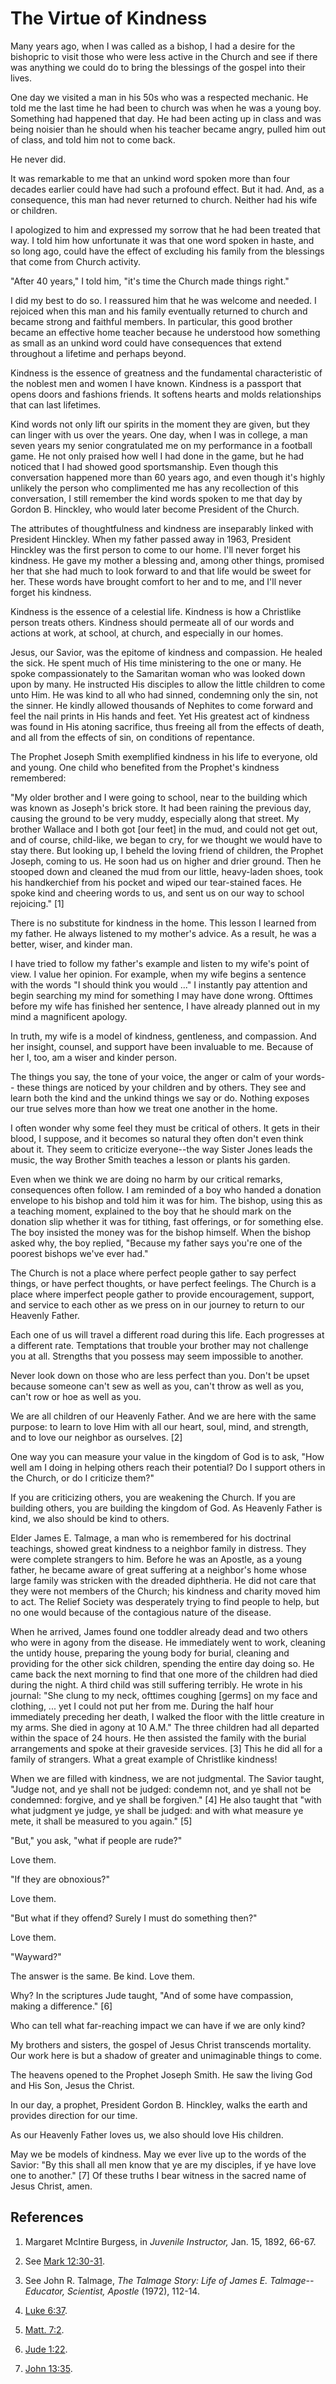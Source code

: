 # The Virtue of Kindness

Many years ago, when I was called as a bishop, I had a desire for the
bishopric to visit those who were less active in the Church and see if there
was anything we could do to bring the blessings of the gospel into their
lives.

One day we visited a man in his 50s who was a respected mechanic. He told me
the last time he had been to church was when he was a young boy. Something had
happened that day. He had been acting up in class and was being noisier than
he should when his teacher became angry, pulled him out of class, and told him
not to come back.

He never did.

It was remarkable to me that an unkind word spoken more than four decades
earlier could have had such a profound effect. But it had. And, as a
consequence, this man had never returned to church. Neither had his wife or
children.

I apologized to him and expressed my sorrow that he had been treated that way.
I told him how unfortunate it was that one word spoken in haste, and so long
ago, could have the effect of excluding his family from the blessings that
come from Church activity.

"After 40 years," I told him, "it's time the Church made things right."

I did my best to do so. I reassured him that he was welcome and needed. I
rejoiced when this man and his family eventually returned to church and became
strong and faithful members. In particular, this good brother became an
effective home teacher because he understood how something as small as an
unkind word could have consequences that extend throughout a lifetime and
perhaps beyond.

Kindness is the essence of greatness and the fundamental characteristic of the
noblest men and women I have known. Kindness is a passport that opens doors
and fashions friends. It softens hearts and molds relationships that can last
lifetimes.

Kind words not only lift our spirits in the moment they are given, but they
can linger with us over the years. One day, when I was in college, a man seven
years my senior congratulated me on my performance in a football game. He not
only praised how well I had done in the game, but he had noticed that I had
showed good sportsmanship. Even though this conversation happened more than 60
years ago, and even though it's highly unlikely the person who complimented me
has any recollection of this conversation, I still remember the kind words
spoken to me that day by Gordon B. Hinckley, who would later become President
of the Church.

The attributes of thoughtfulness and kindness are inseparably linked with
President Hinckley. When my father passed away in 1963, President Hinckley was
the first person to come to our home. I'll never forget his kindness. He gave
my mother a blessing and, among other things, promised her that she had much
to look forward to and that life would be sweet for her. These words have
brought comfort to her and to me, and I'll never forget his kindness.

Kindness is the essence of a celestial life. Kindness is how a Christlike
person treats others. Kindness should permeate all of our words and actions at
work, at school, at church, and especially in our homes.

Jesus, our Savior, was the epitome of kindness and compassion. He healed the
sick. He spent much of His time ministering to the one or many. He spoke
compassionately to the Samaritan woman who was looked down upon by many. He
instructed His disciples to allow the little children to come unto Him. He was
kind to all who had sinned, condemning only the sin, not the sinner. He kindly
allowed thousands of Nephites to come forward and feel the nail prints in His
hands and feet. Yet His greatest act of kindness was found in His atoning
sacrifice, thus freeing all from the effects of death, and all from the
effects of sin, on conditions of repentance.

The Prophet Joseph Smith exemplified kindness in his life to everyone, old and
young. One child who benefited from the Prophet's kindness remembered:

"My older brother and I were going to school, near to the building which was
known as Joseph's brick store. It had been raining the previous day, causing
the ground to be very muddy, especially along that street. My brother Wallace
and I both got [our feet] in the mud, and could not get out, and of course,
child-like, we began to cry, for we thought we would have to stay there. But
looking up, I beheld the loving friend of children, the Prophet Joseph, coming
to us. He soon had us on higher and drier ground. Then he stooped down and
cleaned the mud from our little, heavy-laden shoes, took his handkerchief from
his pocket and wiped our tear-stained faces. He spoke kind and cheering words
to us, and sent us on our way to school rejoicing." [1]

There is no substitute for kindness in the home. This lesson I learned from my
father. He always listened to my mother's advice. As a result, he was a
better, wiser, and kinder man.

I have tried to follow my father's example and listen to my wife's point of
view. I value her opinion. For example, when my wife begins a sentence with
the words "I should think you would ..." I instantly pay attention and begin
searching my mind for something I may have done wrong. Ofttimes before my wife
has finished her sentence, I have already planned out in my mind a magnificent
apology.

In truth, my wife is a model of kindness, gentleness, and compassion. And her
insight, counsel, and support have been invaluable to me. Because of her I,
too, am a wiser and kinder person.

The things you say, the tone of your voice, the anger or calm of your words--
these things are noticed by your children and by others. They see and learn
both the kind and the unkind things we say or do. Nothing exposes our true
selves more than how we treat one another in the home.

I often wonder why some feel they must be critical of others. It gets in their
blood, I suppose, and it becomes so natural they often don't even think about
it. They seem to criticize everyone--the way Sister Jones leads the music, the
way Brother Smith teaches a lesson or plants his garden.

Even when we think we are doing no harm by our critical remarks, consequences
often follow. I am reminded of a boy who handed a donation envelope to his
bishop and told him it was for him. The bishop, using this as a teaching
moment, explained to the boy that he should mark on the donation slip whether
it was for tithing, fast offerings, or for something else. The boy insisted
the money was for the bishop himself. When the bishop asked why, the boy
replied, "Because my father says you're one of the poorest bishops we've ever
had."

The Church is not a place where perfect people gather to say perfect things,
or have perfect thoughts, or have perfect feelings. The Church is a place
where imperfect people gather to provide encouragement, support, and service
to each other as we press on in our journey to return to our Heavenly Father.

Each one of us will travel a different road during this life. Each progresses
at a different rate. Temptations that trouble your brother may not challenge
you at all. Strengths that you possess may seem impossible to another.

Never look down on those who are less perfect than you. Don't be upset because
someone can't sew as well as you, can't throw as well as you, can't row or hoe
as well as you.

We are all children of our Heavenly Father. And we are here with the same
purpose: to learn to love Him with all our heart, soul, mind, and strength,
and to love our neighbor as ourselves. [2]

One way you can measure your value in the kingdom of God is to ask, "How well
am I doing in helping others reach their potential? Do I support others in the
Church, or do I criticize them?"

If you are criticizing others, you are weakening the Church. If you are
building others, you are building the kingdom of God. As Heavenly Father is
kind, we also should be kind to others.

Elder James E. Talmage, a man who is remembered for his doctrinal teachings,
showed great kindness to a neighbor family in distress. They were complete
strangers to him. Before he was an Apostle, as a young father, he became aware
of great suffering at a neighbor's home whose large family was stricken with
the dreaded diphtheria. He did not care that they were not members of the
Church; his kindness and charity moved him to act. The Relief Society was
desperately trying to find people to help, but no one would because of the
contagious nature of the disease.

When he arrived, James found one toddler already dead and two others who were
in agony from the disease. He immediately went to work, cleaning the untidy
house, preparing the young body for burial, cleaning and providing for the
other sick children, spending the entire day doing so. He came back the next
morning to find that one more of the children had died during the night. A
third child was still suffering terribly. He wrote in his journal: "She clung
to my neck, ofttimes coughing [germs] on my face and clothing, ... yet I could
not put her from me. During the half hour immediately preceding her death, I
walked the floor with the little creature in my arms. She died in agony at 10
A.M." The three children had all departed within the space of 24 hours. He
then assisted the family with the burial arrangements and spoke at their
graveside services. [3]  This he did all for a family of strangers. What a
great example of Christlike kindness!

When we are filled with kindness, we are not judgmental. The Savior taught,
"Judge not, and ye shall not be judged: condemn not, and ye shall not be
condemned: forgive, and ye shall be forgiven." [4]  He also taught that "with
what judgment ye judge, ye shall be judged: and with what measure ye mete, it
shall be measured to you again." [5]

"But," you ask, "what if people are rude?"

Love them.

"If they are obnoxious?"

Love them.

"But what if they offend? Surely I must do something then?"

Love them.

"Wayward?"

The answer is the same. Be kind. Love them.

Why? In the scriptures Jude taught, "And of some have compassion, making a
difference." [6]

Who can tell what far-reaching impact we can have if we are only kind?

My brothers and sisters, the gospel of Jesus Christ transcends mortality. Our
work here is but a shadow of greater and unimaginable things to come.

The heavens opened to the Prophet Joseph Smith. He saw the living God and His
Son, Jesus the Christ.

In our day, a prophet, President Gordon B. Hinckley, walks the earth and
provides direction for our time.

As our Heavenly Father loves us, we also should love His children.

May we be models of kindness. May we ever live up to the words of the Savior:
"By this shall all men know that ye are my disciples, if ye have love one to
another." [7]  Of these truths I bear witness in the sacred name of Jesus
Christ, amen.

## References

  1.  Margaret McIntire Burgess, in _Juvenile Instructor,_ Jan. 15, 1892, 66-67.

  2.  See [Mark 12:30-31](https://www.lds.org/scriptures/nt/mark/12.30-31?lang=eng#29).

  3.  See John R. Talmage, _The Talmage Story: Life of James E. Talmage--Educator, Scientist, Apostle_ (1972), 112-14.

  4.   [Luke 6:37](https://www.lds.org/scriptures/nt/luke/6.37?lang=eng#36).

  5.   [Matt. 7:2](https://www.lds.org/scriptures/nt/matt/7.2?lang=eng#1).

  6.   [Jude 1:22](https://www.lds.org/scriptures/nt/jude/1.22?lang=eng#21).

  7.   [John 13:35](https://www.lds.org/scriptures/nt/john/13.35?lang=eng#34).

